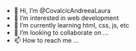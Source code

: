 - 👋 Hi, I’m @CovalcicAndreeaLaura
- 👀 I’m interested in web development
- 🌱 I’m currently learning html, css, js, etc
- 💞️ I’m looking to collaborate on ...
- 📫 How to reach me ...

<!---
CovalcicAndreeaLaura/CovalcicAndreeaLaura is a ✨ special ✨ repository because its `README.md` (this file) appears on your GitHub profile.
You can click the Preview link to take a look at your changes.
--->
